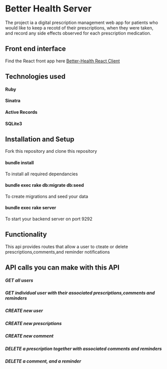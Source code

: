 # Better Health Server
The project ia a digital prescription management web app for patients who would like to keep a recotd of their prescriptions, when they were taken, and record any side effects observed for each prescription medication.
## Front end interface
Find the React front app here [Better-Health React Client](https://github.com/Wambuiwambugu/Better-Health-React-Client)

## Technologies used
#### Ruby
#### Sinatra
#### Active Records
#### SQLite3

## Installation and Setup
Fork this repository and clone this repository

#### bundle install
To install all required dependancies
#### bundle exec rake  db:migrate db:seed
To create migrations and seed your data
#### bundle exec rake server
To start your backend server on port 9292

## Functionality
This api provides routes that allow a user to cteate or delete prescriptions,comments,and reminder notifications

## API calls you can make with this  API
##### GET all users
##### GET individual user with their associated prescriptions,comments and reminders
##### CREATE new user
##### CREATE new prescriptions
##### CREATE new comment
##### DELETE a prescription together with associated comments and reminders
##### DELETE a comment, and  a reminder

